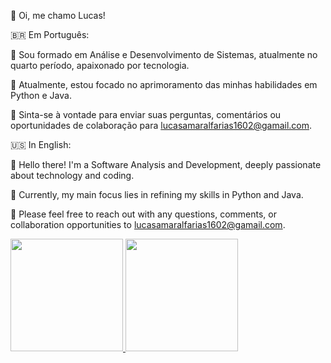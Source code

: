 👋 Oi, me chamo Lucas!

🇧🇷 Em Português:

📖 Sou formado em Análise e Desenvolvimento de Sistemas, atualmente no quarto período, apaixonado por tecnologia.

💼 Atualmente, estou focado no aprimoramento das minhas habilidades em Python e Java.

📧 Sinta-se à vontade para enviar suas perguntas, comentários ou oportunidades de colaboração para lucasamaralfarias1602@gamail.com.

🇺🇸 In English:

📖 Hello there! I'm a Software Analysis and Development, deeply passionate about technology and coding.

💼 Currently, my main focus lies in refining my skills in Python and Java.

📧 Please feel free to reach out with any questions, comments, or collaboration opportunities to lucasamaralfarias1602@gamail.com.

<div>
<a href="https://github.com/amaralflucas">
<img loading="lazy" height="180em" src="https://github-readme-stats.vercel.app/api/top-langs/?username=seu-usuário-aqui&layout=compact&langs_count=7&theme=dracula"/>
<img loading="lazy" height="180em" src="https://github-readme-stats.vercel.app/api?username=seu-usuário-aqui&show_icons=true&theme=dracula&include_all_commits=true&count_private=true"/>
</div>

<!---
AmaralFLucas/AmaralFLucas is a ✨ special ✨ repository because its `README.md` (this file) appears on your GitHub profile.
You can click the Preview link to take a look at your changes.
--->
